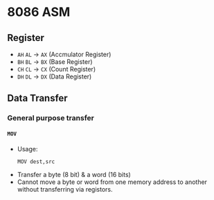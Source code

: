 # 8086 ASM 
## Register
- `AH` `AL` -> `AX`     (Accmulator Register)
- `BH` `BL` -> `BX`     (Base Register)
- `CH` `CL` -> `CX`     (Count Register)
- `DH` `DL` -> `DX`     (Data Register)
## Data Transfer 
### General purpose transfer
#### `MOV`
- Usage:
    ```ARM
    MOV dest,src
    ```
- Transfer a byte (8 bit) & a word (16 bits)
- Cannot move a byte or word from one memory address to another without transferring via registors. 

